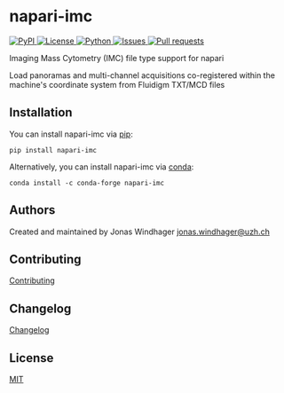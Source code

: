 # napari-imc

<a href="https://pypi.org/project/napari-imc/">
    <img src="https://img.shields.io/pypi/v/napari-imc" alt="PyPI" />
</a>
<a href="https://github.com/BodenmillerGroup/napari-imc/blob/main/LICENSE.md">
    <img src="https://img.shields.io/pypi/l/napari-imc" alt="License" />
</a>
<a href="https://www.python.org/">
    <img src="https://img.shields.io/pypi/pyversions/napari-imc" alt="Python" />
</a>
<a href="https://github.com/BodenmillerGroup/napari-imc/issues">
    <img src="https://img.shields.io/github/issues/BodenmillerGroup/napari-imc" alt="Issues" />
</a>
<a href="https://github.com/BodenmillerGroup/napari-imc/pulls">
    <img src="https://img.shields.io/github/issues-pr/BodenmillerGroup/napari-imc" alt="Pull requests" />
</a>

Imaging Mass Cytometry (IMC) file type support for napari

Load panoramas and multi-channel acquisitions co-registered within the machine's coordinate system from Fluidigm TXT/MCD files

## Installation

You can install napari-imc via [pip](https://pypi.org/project/pip/):

    pip install napari-imc

Alternatively, you can install napari-imc via [conda](https://conda.io/):

    conda install -c conda-forge napari-imc

## Authors

Created and maintained by Jonas Windhager [jonas.windhager@uzh.ch](mailto:jonas.windhager@uzh.ch)

## Contributing

[Contributing](https://github.com/BodenmillerGroup/napari-imc/blob/main/CONTRIBUTING.md)

## Changelog

[Changelog](https://github.com/BodenmillerGroup/napari-imc/blob/main/CHANGELOG.md)

## License

[MIT](https://github.com/BodenmillerGroup/napari-imc/blob/main/LICENSE.md)
